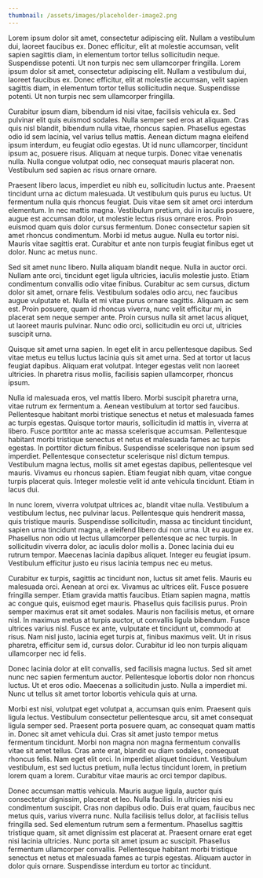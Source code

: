 ```yaml
---
thumbnail: /assets/images/placeholder-image2.png
---
```

Lorem ipsum dolor sit amet, consectetur adipiscing elit. Nullam a vestibulum dui, laoreet faucibus ex. Donec efficitur,
elit at molestie accumsan, velit sapien sagittis diam, in elementum tortor tellus sollicitudin neque. Suspendisse
potenti. Ut non turpis nec sem ullamcorper fringilla. Lorem ipsum dolor sit amet, consectetur adipiscing elit. Nullam a vestibulum dui, laoreet faucibus ex. Donec efficitur,
elit at molestie accumsan, velit sapien sagittis diam, in elementum tortor tellus sollicitudin neque. Suspendisse
potenti. Ut non turpis nec sem ullamcorper fringilla.

Curabitur ipsum diam, bibendum id nisi vitae, facilisis vehicula
ex. Sed pulvinar elit quis euismod sodales. Nulla semper sed eros at aliquam. Cras quis nisl blandit, bibendum nulla
vitae, rhoncus sapien. Phasellus egestas odio id sem lacinia, vel varius tellus mattis. Aenean dictum magna eleifend
ipsum interdum, eu feugiat odio egestas. Ut id nunc ullamcorper, tincidunt ipsum ac, posuere risus. Aliquam at neque
turpis. Donec vitae venenatis nulla. Nulla congue volutpat odio, nec consequat mauris placerat non. Vestibulum sed
sapien ac risus ornare ornare.

Praesent libero lacus, imperdiet eu nibh eu, sollicitudin luctus ante. Praesent tincidunt urna ac dictum malesuada. Ut
vestibulum quis purus eu luctus. Ut fermentum nulla quis rhoncus feugiat. Duis vitae sem sit amet orci interdum
elementum. In nec mattis magna. Vestibulum pretium, dui in iaculis posuere, augue est accumsan dolor, ut molestie lectus
risus ornare eros. Proin euismod quam quis dolor cursus fermentum. Donec consectetur sapien sit amet rhoncus
condimentum. Morbi id metus augue. Nulla eu tortor nisi. Mauris vitae sagittis erat. Curabitur et ante non turpis
feugiat finibus eget ut dolor. Nunc ac metus nunc.

Sed sit amet nunc libero. Nulla aliquam blandit neque. Nulla in auctor orci. Nullam ante orci, tincidunt eget ligula
ultricies, iaculis molestie justo. Etiam condimentum convallis odio vitae finibus. Curabitur ac sem cursus, dictum dolor
sit amet, ornare felis. Vestibulum sodales odio arcu, nec faucibus augue vulputate et. Nulla et mi vitae purus ornare
sagittis. Aliquam ac sem est. Proin posuere, quam id rhoncus viverra, nunc velit efficitur mi, in placerat sem neque
semper ante. Proin cursus nulla sit amet lacus aliquet, ut laoreet mauris pulvinar. Nunc odio orci, sollicitudin eu orci
ut, ultricies suscipit urna.

Quisque sit amet urna sapien. In eget elit in arcu pellentesque dapibus. Sed vitae metus eu tellus luctus lacinia quis
sit amet urna. Sed at tortor ut lacus feugiat dapibus. Aliquam erat volutpat. Integer egestas velit non laoreet
ultricies. In pharetra risus mollis, facilisis sapien ullamcorper, rhoncus ipsum.

Nulla id malesuada eros, vel mattis libero. Morbi suscipit pharetra urna, vitae rutrum ex fermentum a. Aenean vestibulum
at tortor sed faucibus. Pellentesque habitant morbi tristique senectus et netus et malesuada fames ac turpis egestas.
Quisque tortor mauris, sollicitudin id mattis in, viverra at libero. Fusce porttitor ante ac massa scelerisque accumsan.
Pellentesque habitant morbi tristique senectus et netus et malesuada fames ac turpis egestas. In porttitor dictum
finibus. Suspendisse scelerisque non ipsum sed imperdiet. Pellentesque consectetur scelerisque nisl dictum tempus.
Vestibulum magna lectus, mollis sit amet egestas dapibus, pellentesque vel mauris. Vivamus eu rhoncus sapien. Etiam
feugiat nibh quam, vitae congue turpis placerat quis. Integer molestie velit id ante vehicula tincidunt. Etiam in lacus
dui.

In nunc lorem, viverra volutpat ultrices ac, blandit vitae nulla. Vestibulum a vestibulum lectus, nec pulvinar lacus.
Pellentesque quis hendrerit massa, quis tristique mauris. Suspendisse sollicitudin, massa ac tincidunt tincidunt, sapien
urna tincidunt magna, a eleifend libero dui non urna. Ut eu augue ex. Phasellus non odio ut lectus ullamcorper
pellentesque ac nec turpis. In sollicitudin viverra dolor, ac iaculis dolor mollis a. Donec lacinia dui eu rutrum
tempor. Maecenas lacinia dapibus aliquet. Integer eu feugiat ipsum. Vestibulum efficitur justo eu risus lacinia tempus
nec eu metus.

Curabitur ex turpis, sagittis ac tincidunt non, luctus sit amet felis. Mauris eu malesuada orci. Aenean at orci ex.
Vivamus ac ultrices elit. Fusce posuere fringilla semper. Etiam gravida mattis faucibus. Etiam sapien magna, mattis ac
congue quis, euismod eget mauris. Phasellus quis facilisis purus. Proin semper maximus erat sit amet sodales. Mauris non
facilisis metus, et ornare nisl. In maximus metus at turpis auctor, ut convallis ligula bibendum. Fusce ultrices varius
nisl. Fusce ex ante, vulputate et tincidunt ut, commodo at risus. Nam nisl justo, lacinia eget turpis at, finibus
maximus velit. Ut in risus pharetra, efficitur sem id, cursus dolor. Curabitur id leo non turpis aliquam ullamcorper nec
id felis.

Donec lacinia dolor at elit convallis, sed facilisis magna luctus. Sed sit amet nunc nec sapien fermentum auctor.
Pellentesque lobortis dolor non rhoncus luctus. Ut et eros odio. Maecenas a sollicitudin justo. Nulla a imperdiet mi.
Nunc ut tellus sit amet tortor lobortis vehicula quis at urna.

Morbi est nisi, volutpat eget volutpat a, accumsan quis enim. Praesent quis ligula lectus. Vestibulum consectetur
pellentesque arcu, sit amet consequat ligula semper sed. Praesent porta posuere quam, ac consequat quam mattis in. Donec
sit amet vehicula dui. Cras sit amet justo tempor metus fermentum tincidunt. Morbi non magna non magna fermentum
convallis vitae sit amet tellus. Cras ante erat, blandit eu diam sodales, consequat rhoncus felis. Nam eget elit orci.
In imperdiet aliquet tincidunt. Vestibulum vestibulum, est sed luctus pretium, nulla lectus tincidunt lorem, in pretium
lorem quam a lorem. Curabitur vitae mauris ac orci tempor dapibus.

Donec accumsan mattis vehicula. Mauris augue ligula, auctor quis consectetur dignissim, placerat et leo. Nulla facilisi.
In ultricies nisi eu condimentum suscipit. Cras non dapibus odio. Duis erat quam, faucibus nec metus quis, varius
viverra nunc. Nulla facilisis tellus dolor, at facilisis tellus fringilla sed. Sed elementum rutrum sem a fermentum.
Phasellus sagittis tristique quam, sit amet dignissim est placerat at. Praesent ornare erat eget nisi lacinia ultricies.
Nunc porta sit amet ipsum ac suscipit. Phasellus fermentum ullamcorper convallis. Pellentesque habitant morbi tristique
senectus et netus et malesuada fames ac turpis egestas. Aliquam auctor in dolor quis ornare. Suspendisse interdum eu
tortor ac tincidunt.